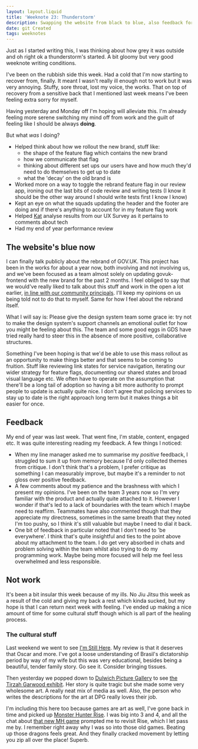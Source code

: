 ```yaml
---
layout: layout.liquid
title: 'Weeknote 23: Thunderstorm'
description: Swapping the website from black to blue, also feedback forms
date: git Created
tags: weeknotes
---
```


Just as I started writing this, I was thinking about how grey it was outside and oh right ok a thunderstorm's started. A bit gloomy but very good weeknote writing conditions.

I've been on the rubbish side this week. Had a cold that I'm now starting to recover from, finally. It meant I wasn't really ill enough not to work but it was very annoying. Stuffy, sore throat, lost my voice, the works. That on top of recovery from a sensitive back that I mentioned last week means I've been feeling extra sorry for myself.

Having yesterday and Monday off I'm hoping will alleviate this. I'm already feeling more serene switching my mind off from work and the guilt of feeling like I should be always **doing**.

But what _was_ I doing?

- Helped think about how we rollout the new brand, stuff like:
    - the shape of the feature flag which contains the new brand
    - how we communicate that flag
    - thinking about different set ups our users have and how much they'd need to do themselves to get up to date
    - what the 'decay' on the old brand is
- Worked more on a way to toggle the rebrand feature flag in our review app, ironing out the last bits of code review and writing tests (I know it should be the other way around I should write tests first I know I know)
- Kept an eye on what the squads updating the header and the footer are doing and if there's anything to account for in my feature flag work
- Helped [Kat](https://designnotes.blog.gov.uk/author/katrina-birch-user-researcher-gds/) analyse results from our UX Survey as it pertains to comments about tech
- Had my end of year performance review

## The website's blue now

I can finally talk publicly about the rebrand of GOV.UK. This project has been in the works for about a year now, both involving and not involving us, and we've been focused as a team almost solely on updating govuk-frontend with the new brand for the past 2 months. I feel obliged to say that we would've really liked to talk about this stuff and work in the open a lot earlier, [in line with our community principals](https://design-system.service.gov.uk/community/community-principles/#3-prioritise-openness-and-honesty). I'll keep my opinions on us being told not to do that to myself. Same for how I feel about the rebrand itself.

What I will say is: Please give the design system team some grace ie: try not to make the design system's support channels an emotional outlet for how you might be feeling about this. The team and some good eggs in GDS have tried really hard to steer this in the absence of more positive, collaborative structures.

Something I've been hoping is that we'd be able to use this mass rollout as an opportunity to make things better and that seems to be coming to fruition. Stuff like reviewing link states for service navigation, iterating our wider strategy for feature flags, documenting our shared states and broad visual language etc. We often have to operate on the assumption that there'll be a long tail of adoption so having a bit more authority to prompt people to update is actually quite nice. I don't agree that policing services to stay up to date is the right approach long term but it makes things a bit easier for once.

## Feedback

My end of year was last week. That went fine, I'm stable, content, engaged etc. It was quite interesting reading my feedback. A few things I noticed:

- When my line manager asked me to summarise my _positive_ feedback, I struggled to sum it up from memory because I'd only collected themes from critique. I don't think that's a problem, I prefer critique as something I can measurably improve, but maybe it's a reminder to not gloss over positive feedback.
- A few comments about my patience and the brashness with which I present my opinions. I've been on the team 3 years now so I'm very familiar with the product and actually quite attached to it. However I wonder if that's led to a lack of boundaries with the team which I maybe need to reaffirm. Teammates have also commented though that they appreciate my directness, sometimes in the same breath that they noted I'm too pushy, so I think it's still valuable but maybe I need to dial it back.
- One bit of feedback in particular noted that I don't need to 'be everywhere'. I think that's quite insightful and ties to the point above about my attachment to the team. I do get very absorbed in chats and problem solving within the team whilst also trying to do my programming work. Maybe being more focused will help me feel less overwhelmed and less responsible.

## Not work

It's been a bit insular this week because of my ills. No Jiu Jitsu this week as a result of the cold and giving my back a rest which kinda sucked, but my hope is that I can return next week with feeling. I've ended up making a nice amount of time for some cultural stuff though which is all part of the healing process.

### The cultural stuff

Last weekend we went to see [I'm Still Here](https://en.wikipedia.org/wiki/I%27m_Still_Here_(2024_film)). My review is that it deserves that Oscar and more. I've got a loose understanding of Brasil's dictatorship period by way of my wife but this was very educational, besides being a beautiful, tender family story. Go see it. Consider bringing tissues.

Then yesterday we popped down to [Dulwich Picture Gallery](https://www.dulwichpicturegallery.org.uk/) to see [the Tirzah Garwood exhibit](https://www.dulwichpicturegallery.org.uk/whats-on/exhibitions/2024/november/tirzah-garwood-beyond-ravilious/). Her story is quite tragic but she made some very wholesome art. A really neat mix of media as well. Also, the person who writes the descriptions for the art at DPG really loves their job.

I'm including this here too because games are art as well, I've gone back in time and picked up [Monster Hunter Rise](https://www.monsterhunter.com/rise/us/). I was big into 3 and 4, and all the chat about [that new MH game](https://www.monsterhunter.com/wilds/en-us/) prompted me to revisit Rise, which I let pass me by. I remember right away why I was so into those old games. Beating up those dragons feels great. And they finally cracked movement by letting you zip all over the place! Superb.
